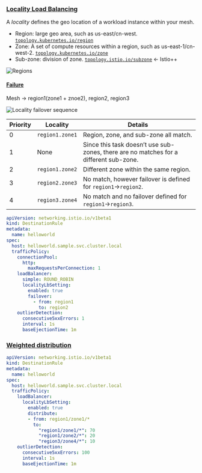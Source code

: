 ### [Locality Load Balancing](https://istio.io/latest/docs/tasks/traffic-management/locality-load-balancing/)

A *locality* defines the geo location of a workload instance within your mesh.

- Region: large geo area, such as us-east/cn-west. [`topology.kubernetes.io/region`](https://kubernetes.io/docs/reference/kubernetes-api/labels-annotations-taints/#topologykubernetesioregion) 
- Zone: A set of compute resources within a region, such as us-east-1/cn-west-2. [`topology.kubernetes.io/zone`](https://kubernetes.io/docs/reference/kubernetes-api/labels-annotations-taints/#topologykubernetesiozone)
- Sub-zone: division of zone. [`topology.istio.io/subzone`](https://istio.io/latest/docs/reference/config/labels/#:~:text=topology.istio.io/subzone) ← Istio++



![Regions](https://k21academy.com/wp-content/uploads/2023/03/regions.png)



#### [Failure](https://istio.io/latest/docs/tasks/traffic-management/locality-load-balancing/failover/)

Mesh → region1(zone1 + znoe2), region2, region3

![Locality failover sequence](https://istio.io/latest/docs/tasks/traffic-management/locality-load-balancing/failover/sequence.svg)

| Priority | Locality        | Details                                                      |
| -------- | --------------- | ------------------------------------------------------------ |
| 0        | `region1.zone1` | Region, zone, and sub-zone all match.                        |
| 1        | None            | Since this task doesn’t use sub-zones, there are no matches for a different sub-zone. |
| 2        | `region1.zone2` | Different zone within the same region.                       |
| 3        | `region2.zone3` | No match, however failover is defined for `region1`->`region2`. |
| 4        | `region3.zone4` | No match and no failover defined for `region1`->`region3`.   |

```yaml
apiVersion: networking.istio.io/v1beta1
kind: DestinationRule
metadata:
  name: helloworld
spec:
  host: helloworld.sample.svc.cluster.local
  trafficPolicy:
    connectionPool:
      http:
        maxRequestsPerConnection: 1
    loadBalancer:
      simple: ROUND_ROBIN
      localityLbSetting:
        enabled: true
        failover:
          - from: region1
            to: region2
    outlierDetection:
      consecutive5xxErrors: 1
      interval: 1s
      baseEjectionTime: 1m
```

### [Weighted distribution](https://istio.io/latest/docs/tasks/traffic-management/locality-load-balancing/distribute/)

```yaml
apiVersion: networking.istio.io/v1beta1
kind: DestinationRule
metadata:
  name: helloworld
spec:
  host: helloworld.sample.svc.cluster.local
  trafficPolicy:
    loadBalancer:
      localityLbSetting:
        enabled: true
        distribute:
        - from: region1/zone1/*
          to:
            "region1/zone1/*": 70
            "region1/zone2/*": 20
            "region3/zone4/*": 10
    outlierDetection:
      consecutive5xxErrors: 100
      interval: 1s
      baseEjectionTime: 1m
```

